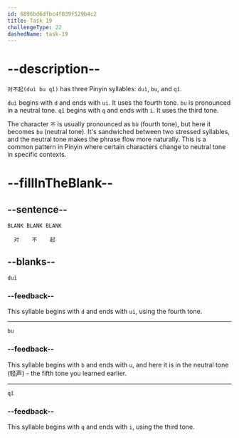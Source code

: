 ```yaml
---
id: 6896bd6dfbc4f039f529b4c2
title: Task 19
challengeType: 22
dashedName: task-19
---
```


<!-- (Audio) A：对不起 -->

# --description--

`对不起(duì bu qǐ)` has three Pinyin syllables: `duì`, `bu`, and `qǐ`.

`duì` begins with `d` and ends with `ui`. It uses the fourth tone. `bu` is pronounced in a neutral tone. `qǐ` begins with `q` and ends with `i`. It uses the third tone.

The character `不` is usually pronounced as `bù` (fourth tone), but here it becomes `bu` (neutral tone). It's sandwiched between two stressed syllables, and the neutral tone makes the phrase flow more naturally. This is a common pattern in Pinyin where certain characters change to neutral tone in specific contexts.

# --fillInTheBlank--

## --sentence--

`BLANK BLANK BLANK`
 
`  对    不    起`

## --blanks--

`duì`

### --feedback--

This syllable begins with `d` and ends with `ui`, using the fourth tone.

---

`bu`

### --feedback--

This syllable begins with `b` and ends with `u`, and here it is in the neutral tone (轻声) - the fifth tone you learned earlier.

---

`qǐ`

### --feedback--

This syllable begins with `q` and ends with `i`, using the third tone.
